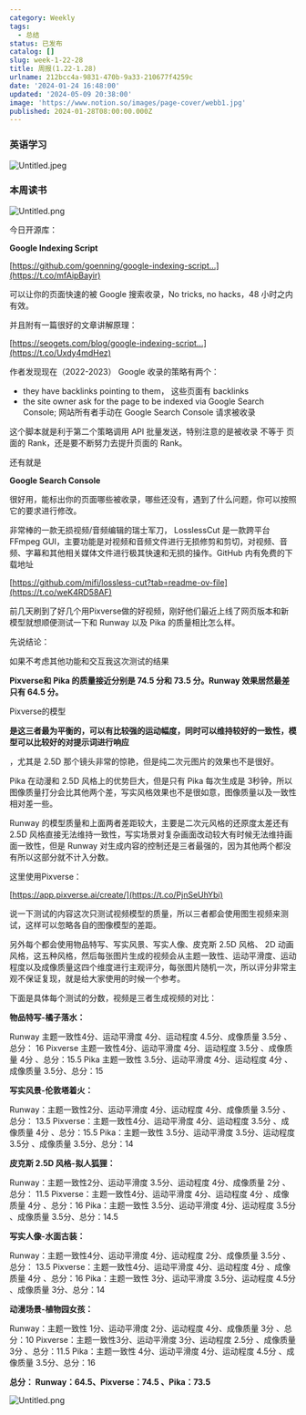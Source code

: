```yaml
---
category: Weekly
tags:
  - 总结
status: 已发布
catalog: []
slug: week-1-22-28
title: 周报(1.22-1.28)
urlname: 212bcc4a-9831-470b-9a33-210677f4259c
date: '2024-01-24 16:48:00'
updated: '2024-05-09 20:38:00'
image: 'https://www.notion.so/images/page-cover/webb1.jpg'
published: 2024-01-28T08:00:00.000Z
---
```


### 英语学习


![Untitled.jpeg](https://prod-files-secure.s3.us-west-2.amazonaws.com/5d24fe63-e567-4804-86f9-9fdc62e13082/13f89310-e18e-4344-b5f8-95c58ff07f1e/Untitled.jpeg?X-Amz-Algorithm=AWS4-HMAC-SHA256&X-Amz-Content-Sha256=UNSIGNED-PAYLOAD&X-Amz-Credential=ASIAZI2LB466SCIDSWAA%2F20250310%2Fus-west-2%2Fs3%2Faws4_request&X-Amz-Date=20250310T213350Z&X-Amz-Expires=3600&X-Amz-Security-Token=IQoJb3JpZ2luX2VjEE0aCXVzLXdlc3QtMiJGMEQCIAXcpRa9OnYKZwR6ZbvJuSJcHZx59qfpI1cHdzCzcAnAAiBhnnwPRBQDWjsozdj7ZA8fUgPzw76IMU8OmTsCM%2Fk6oiqIBAiW%2F%2F%2F%2F%2F%2F%2F%2F%2F%2F8BEAAaDDYzNzQyMzE4MzgwNSIMFZViQyc9994ZB%2F3DKtwDndoMR64pjLHDCI611uwxh8sUXaRbM%2FbVZLxdA4mBVkQTIi094a%2BlGaINzxsFe5TOn1eNOaGG2KWnR%2FUFu1V7mnJSpRX8Tlt6PAtwJNSGtpjZV5ZJPiNru1jxC7AI67xlR9xgy4j9CEMM482SCF0B4bdr%2FtooXGO4ONoiqVNq6fGDJCZ6GnKOkuw1plys0FvFwdb0K5uWx96WJMKhe8K%2B26J%2FvNeZHG0%2F%2F7zh7tt0yYgbnUbTnUoZJVHXTt998pbVX8j8JH9oeO9hzuVfjnga%2F5%2BD%2BEBNiFuW6XAdIV%2FzEZAuu1rKEDBjyC1hAepJB0aq1V22o%2Fp63KUnSQTnkG3LNC0bkoMlf%2FI5ANRoMZYesN%2BHhtMwDHrsrBiz30pqunQOQKsqoziSNkj5J7OrTnzBoViGuBryKQMUvNMXHbxGCJ%2BG0EI7%2FWKbaSnfC1E6ly4deJBgHK8t%2BTIJZWSLT%2Fl1w2fb6tbugde6Sg0VCWD5B7tSkve6lPJJ1jfxMbXJi%2BUsp%2F5pTb8ZCHbogdPKbr2nqPhQ95wNlAcqyZDBWSVehUyzkbdCpzaw86xCbzoV50QDpZVVq3tKCbsUd3gJJjAGYh%2B40431jf%2BrAzhQ3BRBu0ZOijhHB%2BZl2ARdqbYw8aq9vgY6pgHp4YiQBvqlHHjxSXnLzp4v%2Fue8QTxQXu6TFHh4VIisY9MHlddjLL%2FxgInJQ%2FzY%2BUE6ZVTnMRWhyFUBrwWk1wHxJFzBFpAwOTlTpu6zM4Syz2tvgu7r%2BSJHhr%2BMfWqW%2FmncCzA6CyWfyeKeeS8tIGQWiI8Tk0JbUhehmed3Wk5h5oUUIbvtGtyrIFFZ2qnhRDEtxWtEnDHy6y%2F3AyLWi9Z%2FrvvrVnD%2F&X-Amz-Signature=fe27c9ee0ae5a736e23faab9d0d9d8297051ed45d5d9b2e9e53124ce207b8089&X-Amz-SignedHeaders=host&x-id=GetObject)


### 本周读书


![Untitled.png](https://prod-files-secure.s3.us-west-2.amazonaws.com/5d24fe63-e567-4804-86f9-9fdc62e13082/4230a01f-03e6-45a7-9f78-5892b7e77e85/Untitled.png?X-Amz-Algorithm=AWS4-HMAC-SHA256&X-Amz-Content-Sha256=UNSIGNED-PAYLOAD&X-Amz-Credential=ASIAZI2LB466SCIDSWAA%2F20250310%2Fus-west-2%2Fs3%2Faws4_request&X-Amz-Date=20250310T213350Z&X-Amz-Expires=3600&X-Amz-Security-Token=IQoJb3JpZ2luX2VjEE0aCXVzLXdlc3QtMiJGMEQCIAXcpRa9OnYKZwR6ZbvJuSJcHZx59qfpI1cHdzCzcAnAAiBhnnwPRBQDWjsozdj7ZA8fUgPzw76IMU8OmTsCM%2Fk6oiqIBAiW%2F%2F%2F%2F%2F%2F%2F%2F%2F%2F8BEAAaDDYzNzQyMzE4MzgwNSIMFZViQyc9994ZB%2F3DKtwDndoMR64pjLHDCI611uwxh8sUXaRbM%2FbVZLxdA4mBVkQTIi094a%2BlGaINzxsFe5TOn1eNOaGG2KWnR%2FUFu1V7mnJSpRX8Tlt6PAtwJNSGtpjZV5ZJPiNru1jxC7AI67xlR9xgy4j9CEMM482SCF0B4bdr%2FtooXGO4ONoiqVNq6fGDJCZ6GnKOkuw1plys0FvFwdb0K5uWx96WJMKhe8K%2B26J%2FvNeZHG0%2F%2F7zh7tt0yYgbnUbTnUoZJVHXTt998pbVX8j8JH9oeO9hzuVfjnga%2F5%2BD%2BEBNiFuW6XAdIV%2FzEZAuu1rKEDBjyC1hAepJB0aq1V22o%2Fp63KUnSQTnkG3LNC0bkoMlf%2FI5ANRoMZYesN%2BHhtMwDHrsrBiz30pqunQOQKsqoziSNkj5J7OrTnzBoViGuBryKQMUvNMXHbxGCJ%2BG0EI7%2FWKbaSnfC1E6ly4deJBgHK8t%2BTIJZWSLT%2Fl1w2fb6tbugde6Sg0VCWD5B7tSkve6lPJJ1jfxMbXJi%2BUsp%2F5pTb8ZCHbogdPKbr2nqPhQ95wNlAcqyZDBWSVehUyzkbdCpzaw86xCbzoV50QDpZVVq3tKCbsUd3gJJjAGYh%2B40431jf%2BrAzhQ3BRBu0ZOijhHB%2BZl2ARdqbYw8aq9vgY6pgHp4YiQBvqlHHjxSXnLzp4v%2Fue8QTxQXu6TFHh4VIisY9MHlddjLL%2FxgInJQ%2FzY%2BUE6ZVTnMRWhyFUBrwWk1wHxJFzBFpAwOTlTpu6zM4Syz2tvgu7r%2BSJHhr%2BMfWqW%2FmncCzA6CyWfyeKeeS8tIGQWiI8Tk0JbUhehmed3Wk5h5oUUIbvtGtyrIFFZ2qnhRDEtxWtEnDHy6y%2F3AyLWi9Z%2FrvvrVnD%2F&X-Amz-Signature=08a258522129df8b116afcdcaaeccad4d74de8ff70bf4692e34c68f167cb16f1&X-Amz-SignedHeaders=host&x-id=GetObject)


今日开源库：


**Google Indexing Script**


[https://github.com/goenning/google-indexing-script…](https://t.co/mfAipBayir)


可以让你的页面快速的被 Google 搜索收录，No tricks, no hacks，48 小时之内有效。

并且附有一篇很好的文章讲解原理：


[https://seogets.com/blog/google-indexing-script…](https://t.co/Uxdy4mdHez)


作者发现现在（2022-2023） Google 收录的策略有两个：

- they have backlinks pointing to them， 这些页面有 backlinks
- the site owner ask for the page to be indexed via Google Search Console; 网站所有者手动在 Google Search Console 请求被收录

这个脚本就是利于第二个策略调用 API 批量发送，特别注意的是被收录 不等于 页面的 Rank，还是要不断努力去提升页面的 Rank。

还有就是


**Google Search Console**


很好用，能标出你的页面哪些被收录，哪些还没有，遇到了什么问题，你可以按照它的要求进行修改。


非常棒的一款无损视频/音频编辑的瑞士军刀， LosslessCut 是一款跨平台 FFmpeg GUI，主要功能是对视频和音频文件进行无损修剪和剪切，对视频、音频、字幕和其他相关媒体文件进行极其快速和无损的操作。GitHub 内有免费的下载地址


[https://github.com/mifi/lossless-cut?tab=readme-ov-file](https://t.co/weK4RD58AF)


前几天刷到了好几个用Pixverse做的好视频，刚好他们最近上线了网页版本和新模型就想顺便测试一下和 Runway 以及 Pika 的质量相比怎么样。

先说结论：

如果不考虑其他功能和交互我这次测试的结果


**Pixverse和 Pika 的质量接近分别是 74.5 分和 73.5 分。Runway 效果居然最差只有 64.5 分。**


Pixverse的模型


**是这三者最为平衡的，可以有比较强的运动幅度，同时可以维持较好的一致性，模型可以比较好的对提示词进行响应**


，尤其是 2.5D 那个镜头非常的惊艳，但是纯二次元图片的效果也不是很好。

Pika 在动漫和 2.5D 风格上的优势巨大，但是只有 Pika 每次生成是 3秒钟，所以图像质量打分会比其他两个差，写实风格效果也不是很如意，图像质量以及一致性相对差一些。

Runway 的模型质量和上面两者差距较大，主要是二次元风格的还原度太差还有 2.5D 风格直接无法维持一致性，写实场景对复杂画面改动较大有时候无法维持画面一致性，但是 Runway 对生成内容的控制还是三者最强的，因为其他两个都没有所以这部分就不计入分数。

这里使用Pixverse：


[https://app.pixverse.ai/create/](https://t.co/PjnSeUhYbi)


说一下测试的内容这次只测试视频模型的质量，所以三者都会使用图生视频来测试，这样可以忽略各自的图像模型的差距。

另外每个都会使用物品特写、写实风景、写实人像、皮克斯 2.5D 风格、 2D 动画风格，这五种风格，然后每张图片生成的视频会从主题一致性、运动平滑度、运动程度以及成像质量这四个维度进行主观评分，每张图片随机一次，所以评分非常主观不保证复现，就是给大家使用的时候一个参考。

下面是具体每个测试的分数，视频是三者生成视频的对比：


**物品特写-橘子落水：**


Runway   主题一致性4分、运动平滑度 4分、运动程度 4.5分、成像质量 3.5分 、总分： 16
Pixverse 主题一致性4分、运动平滑度 4分、运动程度 3.5分 、成像质量 4分 、总分：15.5
Pika 主题一致性 3.5分、运动平滑度 4分、运动程度 4分 、成像质量 3.5分、总分：15


**写实风景-伦敦塔着火：**


Runway：主题一致性2分、运动平滑度 4分、运动程度 4分、成像质量 3.5分 、总分： 13.5
Pixverse：主题一致性4分、运动平滑度 4分、运动程度 3.5分 、成像质量 4分 、总分：15.5
Pika：主题一致性 3.5分、运动平滑度 3.5分、运动程度 3.5分 、成像质量 3.5分、总分：14


**皮克斯 2.5D 风格-拟人狐狸：**


Runway：主题一致性2分、运动平滑度 3.5分、运动程度 4分、成像质量 2分 、总分： 11.5
Pixverse：主题一致性4分、运动平滑度 4分、运动程度 4分 、成像质量 4分 、总分：16
Pika：主题一致性 3.5分、运动平滑度 4分、运动程度 3.5分 、成像质量 3.5分、总分：14.5


**写实人像-水面古装：**


Runway：主题一致性4分、运动平滑度 4分、运动程度 2分、成像质量 3.5分 、总分： 13.5
Pixverse：主题一致性4分、运动平滑度 4分、运动程度 4分 、成像质量 4分 、总分：16
Pika：主题一致性 3分、运动平滑度 3.5分、运动程度 4.5分 、成像质量 3分、总分：14


**动漫场景-植物园女孩：**


Runway：主题一致性 1分、运动平滑度 2分、运动程度 4分、成像质量 3分 、总分：10
Pixverse：主题一致性3分、运动平滑度 3分、运动程度 2.5分 、成像质量 3分 、总分：11.5
Pika：主题一致性 4分、运动平滑度 4分、运动程度 4.5分 、成像质量 3.5分、总分：16


**总分： Runway：64.5、Pixverse：74.5 、Pika：73.5**


![Untitled.png](https://prod-files-secure.s3.us-west-2.amazonaws.com/5d24fe63-e567-4804-86f9-9fdc62e13082/8e04e5ad-2b05-4144-8058-53bf010acfd3/Untitled.png?X-Amz-Algorithm=AWS4-HMAC-SHA256&X-Amz-Content-Sha256=UNSIGNED-PAYLOAD&X-Amz-Credential=ASIAZI2LB466SCIDSWAA%2F20250310%2Fus-west-2%2Fs3%2Faws4_request&X-Amz-Date=20250310T213350Z&X-Amz-Expires=3600&X-Amz-Security-Token=IQoJb3JpZ2luX2VjEE0aCXVzLXdlc3QtMiJGMEQCIAXcpRa9OnYKZwR6ZbvJuSJcHZx59qfpI1cHdzCzcAnAAiBhnnwPRBQDWjsozdj7ZA8fUgPzw76IMU8OmTsCM%2Fk6oiqIBAiW%2F%2F%2F%2F%2F%2F%2F%2F%2F%2F8BEAAaDDYzNzQyMzE4MzgwNSIMFZViQyc9994ZB%2F3DKtwDndoMR64pjLHDCI611uwxh8sUXaRbM%2FbVZLxdA4mBVkQTIi094a%2BlGaINzxsFe5TOn1eNOaGG2KWnR%2FUFu1V7mnJSpRX8Tlt6PAtwJNSGtpjZV5ZJPiNru1jxC7AI67xlR9xgy4j9CEMM482SCF0B4bdr%2FtooXGO4ONoiqVNq6fGDJCZ6GnKOkuw1plys0FvFwdb0K5uWx96WJMKhe8K%2B26J%2FvNeZHG0%2F%2F7zh7tt0yYgbnUbTnUoZJVHXTt998pbVX8j8JH9oeO9hzuVfjnga%2F5%2BD%2BEBNiFuW6XAdIV%2FzEZAuu1rKEDBjyC1hAepJB0aq1V22o%2Fp63KUnSQTnkG3LNC0bkoMlf%2FI5ANRoMZYesN%2BHhtMwDHrsrBiz30pqunQOQKsqoziSNkj5J7OrTnzBoViGuBryKQMUvNMXHbxGCJ%2BG0EI7%2FWKbaSnfC1E6ly4deJBgHK8t%2BTIJZWSLT%2Fl1w2fb6tbugde6Sg0VCWD5B7tSkve6lPJJ1jfxMbXJi%2BUsp%2F5pTb8ZCHbogdPKbr2nqPhQ95wNlAcqyZDBWSVehUyzkbdCpzaw86xCbzoV50QDpZVVq3tKCbsUd3gJJjAGYh%2B40431jf%2BrAzhQ3BRBu0ZOijhHB%2BZl2ARdqbYw8aq9vgY6pgHp4YiQBvqlHHjxSXnLzp4v%2Fue8QTxQXu6TFHh4VIisY9MHlddjLL%2FxgInJQ%2FzY%2BUE6ZVTnMRWhyFUBrwWk1wHxJFzBFpAwOTlTpu6zM4Syz2tvgu7r%2BSJHhr%2BMfWqW%2FmncCzA6CyWfyeKeeS8tIGQWiI8Tk0JbUhehmed3Wk5h5oUUIbvtGtyrIFFZ2qnhRDEtxWtEnDHy6y%2F3AyLWi9Z%2FrvvrVnD%2F&X-Amz-Signature=9c7536b6ea6a24dd52f75ec602f70ca608ba01255f91f41677429829cb905677&X-Amz-SignedHeaders=host&x-id=GetObject)

